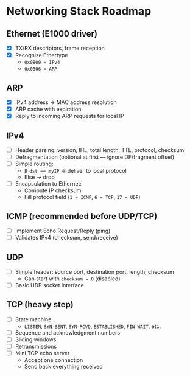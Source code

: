 # Networking Stack Roadmap

## Ethernet (E1000 driver)
- [X] TX/RX descriptors, frame reception  
- [X] Recognize Ethertype  
  - `0x0800 = IPv4`  
  - `0x0806 = ARP`  

## ARP
- [X] IPv4 address → MAC address resolution  
- [X] ARP cache with expiration  
- [X] Reply to incoming ARP requests for local IP  

## IPv4
- [ ] Header parsing: version, IHL, total length, TTL, protocol, checksum  
- [ ] Defragmentation (optional at first — ignore DF/fragment offset)  
- [ ] Simple routing:  
  - If `dst == myIP` → deliver to local protocol  
  - Else → drop  
- [ ] Encapsulation to Ethernet:  
  - Compute IP checksum  
  - Fill protocol field (`1 = ICMP`, `6 = TCP`, `17 = UDP`)  

## ICMP (recommended before UDP/TCP)
- [ ] Implement Echo Request/Reply (ping)  
- [ ] Validates IPv4 (checksum, send/receive)  

## UDP
- [ ] Simple header: source port, destination port, length, checksum  
  - Can start with `checksum = 0` (disabled)  
- [ ] Basic UDP socket interface  

## TCP (heavy step)
- [ ] State machine  
  - `LISTEN`, `SYN-SENT`, `SYN-RCVD`, `ESTABLISHED`, `FIN-WAIT`, etc.  
- [ ] Sequence and acknowledgment numbers  
- [ ] Sliding windows  
- [ ] Retransmissions  
- [ ] Mini TCP echo server  
  - Accept one connection  
  - Send back everything received  
